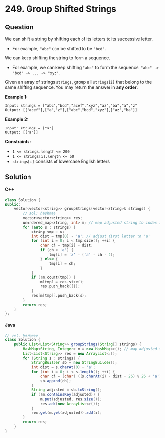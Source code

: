 # 249. Group Shifted Strings

## Question

We can shift a string by shifting each of its letters to its successive letter.

* For example, `"abc"` can be shifted to be `"bcd"`.

We can keep shifting the string to form a sequence.

* For example, we can keep shifting `"abc"` to form the sequence: `"abc" -> "bcd" -> ... -> "xyz"`.

Given an array of strings `strings`, group all `strings[i]` that belong to the same shifting sequence. You may return the answer in **any order**.

**Example 1:**

```
Input: strings = ["abc","bcd","acef","xyz","az","ba","a","z"]
Output: [["acef"],["a","z"],["abc","bcd","xyz"],["az","ba"]]
```

**Example 2:**

```
Input: strings = ["a"]
Output: [["a"]]
```

**Constraints:**

* `1 <= strings.length <= 200`
* `1 <= strings[i].length <= 50`
* `strings[i]` consists of lowercase English letters.

## Solution

#### C++

```cpp
class Solution {
public:
    vector<vector<string>> groupStrings(vector<string>& strings) {
        // sol: hashmap
        vector<vector<string>> res;
        unordered_map<string, int> m; // map adjusted string to index in result vector
        for (auto s : strings) {
            string tmp = s;
            int dist = tmp[0] - 'a'; // adjust first letter to 'a'
            for (int i = 0; i < tmp.size(); ++i) {
                char ch = tmp[i] - dist;
                if (ch < 'a') {
                    tmp[i] = 'z' - ('a' - ch - 1);
                } else {
                    tmp[i] = ch;
                }
            }
            if (!m.count(tmp)) {
                m[tmp] = res.size();
                res.push_back({});
            }
            res[m[tmp]].push_back(s);
        }
        return res;
    }
};
```

#### Java

```java
// sol: hashmap
class Solution {
    public List<List<String>> groupStrings(String[] strings) {
        HashMap<String, Integer> m = new HashMap<>(); // map adjusted string to result list index
        List<List<String>> res = new ArrayList<>();
        for (String s : strings) {
            StringBuilder sb = new StringBuilder();
            int dist = s.charAt(0) - 'a';
            for (int i = 0; i < s.length(); ++i) {
                char ch = (char) ((s.charAt(i) - dist + 26) % 26 + 'a');
                sb.append(ch);
            }
            String adjusted = sb.toString();
            if (!m.containsKey(adjusted)) {
                m.put(adjusted, res.size());
                res.add(new ArrayList<>());
            }
            res.get(m.get(adjusted)).add(s);
        }
        return res;
    }
}
```
